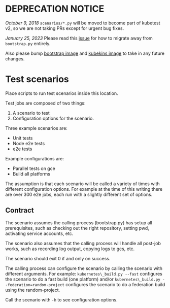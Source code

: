 # DEPRECATION NOTICE

*October 9, 2018* `scenarios/*.py` will be moved to become part of kubetest v2, so we are
not taking PRs except for urgent bug fixes.

*January 25, 2023* Please read this [issue](https://github.com/kubernetes/test-infra/issues/20760) for how to migrate away
from `bootstrap.py` entirely.

Also please bump [bootstrap image](/images/bootstrap) and 
[kubekins image](/images/kubekins-e2e) to take in any future changes.

# Test scenarios

Place scripts to run test scenarios inside this location.

Test jobs are composed of two things:
1) A scenario to test
2) Configuration options for the scenario.

Three example scenarios are:

* Unit tests
* Node e2e tests
* e2e tests

Example configurations are:

* Parallel tests on gce
* Build all platforms

The assumption is that each scenario will be called a variety of times with
different configuration options. For example at the time of this writing there
are over 300 e2e jobs, each run with a slightly different set of options.

## Contract

The scenario assumes the calling process (bootstrap.py) has setup all
prerequisites, such as checking out the right repository, setting pwd,
activating service accounts, etc.

The scenario also assumes that the calling process will handle all post-job
works, such as recording log output, copying logs to gcs, etc.

The scenario should exit 0 if and only on success.

The calling process can configure the scenario by calling the scenario
with different arguments. For example: `kubernetes\_build.py --fast`
configures the scenario to do a fast build (one platform) and/or
`kubernetes\_build.py --federation=random-project` configures the scenario
to do a federation build using the random-project.

Call the scenario with `-h` to see configuration options.
